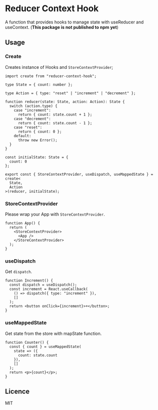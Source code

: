 # Reducer Context Hook

A function that provides hooks to manage state with useReducer and useContext.
(**This package is not published to npm yet**)

## Usage

### Create

Creates instance of Hooks and `StoreContextProvider`;

```tsx
import create from "reducer-context-hook";

type State = { count: number };

type Action = { type: "reset" | "increment" | "decrement" };

function reducer(state: State, action: Action): State {
  switch (action.type) {
    case "increment":
      return { count: state.count + 1 };
    case "decrement":
      return { count: state.count - 1 };
    case "reset":
      return { count: 0 };
    default:
      throw new Error();
  }
}

const initialState: State = {
  count: 0
};

export const { StoreContextProvider, useDispatch, useMappedState } = create<
  State,
  Action
>(reducer, initialState);
```

### StoreContextProvider

Please wrap your App with `StoreContextProvider`.

```tsx
function App() {
  return (
    <StoreContextProvider>
      <App />
    </StoreContextProvider>
  );
}
```

### useDispatch

Get `dispatch`.

```tsx
function Increment() {
  const dispatch = useDispatch();
  const increment = React.useCallback(
    () => dispatch({ type: "increment" }),
    []
  );
  return <button onClick={increment}>+</button>;
}
```

### useMappedState

Get state from the store with mapState function.

```tsx
function Counter() {
  const { count } = useMappedState(
    state => ({
      count: state.count
    }),
    []
  );
  return <p>{count}</p>;
}
```

## Licence

MIT
